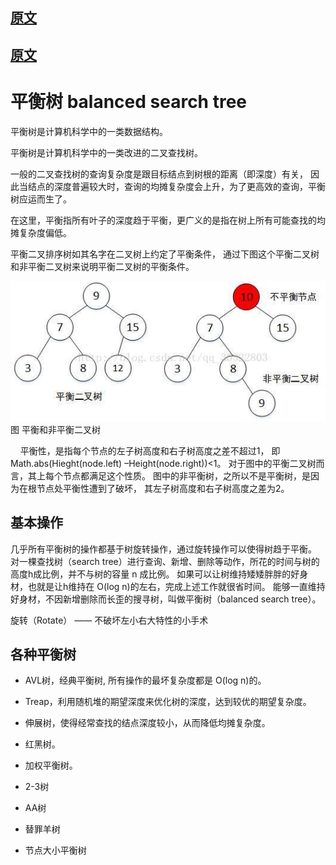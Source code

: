 
## [原文](https://zh.wikipedia.org/wiki/%E5%B9%B3%E8%A1%A1%E6%A0%91)

## [原文](https://www.jianshu.com/p/cf202771cb6c)

#  平衡树 balanced search tree

平衡树是计算机科学中的一类数据结构。

平衡树是计算机科学中的一类改进的二叉查找树。

一般的二叉查找树的查询复杂度是跟目标结点到树根的距离（即深度）有关，
因此当结点的深度普遍较大时，查询的均摊复杂度会上升，为了更高效的查询，平衡树应运而生了。

在这里，平衡指所有叶子的深度趋于平衡，更广义的是指在树上所有可能查找的均摊复杂度偏低。


平衡二叉排序树如其名字在二叉树上约定了平衡条件，
通过下图这个平衡二叉树和非平衡二叉树来说明平衡二叉树的平衡条件。
 
![](../images/tree/balanced_search_tree.jpeg)   
图 平衡和非平衡二叉树

    平衡性，是指每个节点的左子树高度和右子树高度之差不超过1，
即 Math.abs(Hieght(node.left) –Height(node.right))<1。
对于图中的平衡二叉树而言，其上每个节点都满足这个性质。
图中的非平衡树，之所以不是平衡树，是因为在根节点处平衡性遭到了破坏，
其左子树高度和右子树高度之差为2。

 
## 基本操作
几乎所有平衡树的操作都基于树旋转操作，通过旋转操作可以使得树趋于平衡。 
对一棵查找树（search tree）进行查询、新增、删除等动作，所花的时间与树的高度h成比例，并不与树的容量 n 成比例。
如果可以让树维持矮矮胖胖的好身材，也就是让h维持在 O(log n)的左右，完成上述工作就很省时间。
能够一直维持好身材，不因新增删除而长歪的搜寻树，叫做平衡树（balanced search tree）。

旋转（Rotate） —— 不破坏左小右大特性的小手术 
 
## 各种平衡树

- AVL树，经典平衡树, 所有操作的最坏复杂度都是 O(log n)的。

- Treap，利用随机堆的期望深度来优化树的深度，达到较优的期望复杂度。

- 伸展树，使得经常查找的结点深度较小，从而降低均摊复杂度。

- 红黑树。

- 加权平衡树。

- 2-3树

- AA树

- 替罪羊树

- 节点大小平衡树